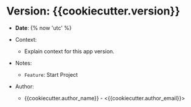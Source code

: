 Version: {{cookiecutter.version}}
================================

- **Date**: {% now 'utc' %}

- Context:
    - Explain context for this app version.
- Notes:
    - `Feature`: Start Project
- Author:
    - {{cookiecutter.author_name}} - <{{cookiecutter.author_email}}>
